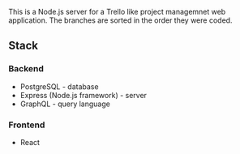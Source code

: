 
This is a  Node.js server for a Trello like project managemnet web application. The branches are sorted in the order they were coded.

## Stack

### Backend
* PostgreSQL - database
* Express (Node.js framework) - server
* GraphQL - query language 

### Frontend
* React
